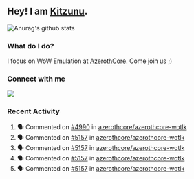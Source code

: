 ## Hey! I am [Kitzunu](https://Github.com/Kitzunu).

![Anurag's github stats](https://github-readme-stats.kitzunu.vercel.app/api?username=Kitzunu&show_icons=true)

### What do I do?

I focus on WoW Emulation at [AzerothCore](https://Github.com/AzerothCore). Come join us ;)

### Connect with me
[![](https://img.shields.io/badge/AzerothCore%20Discord-Connect%20with%20me!-green)](https://discord.com/invite/gkt4y2x)

### Recent Activity

<!--START_SECTION:activity-->
1. 🗣 Commented on [#4990](https://github.com/azerothcore/azerothcore-wotlk/issues/4990) in [azerothcore/azerothcore-wotlk](https://github.com/azerothcore/azerothcore-wotlk)
2. 🗣 Commented on [#5157](https://github.com/azerothcore/azerothcore-wotlk/issues/5157) in [azerothcore/azerothcore-wotlk](https://github.com/azerothcore/azerothcore-wotlk)
3. 🗣 Commented on [#5157](https://github.com/azerothcore/azerothcore-wotlk/issues/5157) in [azerothcore/azerothcore-wotlk](https://github.com/azerothcore/azerothcore-wotlk)
4. 🗣 Commented on [#5157](https://github.com/azerothcore/azerothcore-wotlk/issues/5157) in [azerothcore/azerothcore-wotlk](https://github.com/azerothcore/azerothcore-wotlk)
5. 🗣 Commented on [#5157](https://github.com/azerothcore/azerothcore-wotlk/issues/5157) in [azerothcore/azerothcore-wotlk](https://github.com/azerothcore/azerothcore-wotlk)
<!--END_SECTION:activity-->
